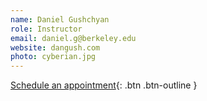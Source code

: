 ```yaml
---
name: Daniel Gushchyan
role: Instructor
email: daniel.g@berkeley.edu
website: dangush.com
photo: cyberian.jpg
---
```


[Schedule an appointment](#){: .btn .btn-outline }
